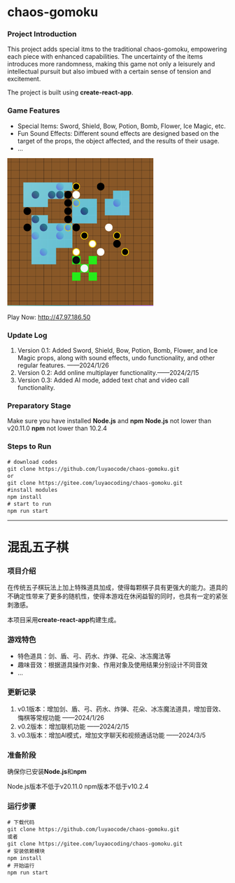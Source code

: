 

# chaos-gomoku

### Project Introduction

This project adds special itms to the traditional chaos-gomoku, empowering each piece with enhanced capabilities. The uncertainty of the items introduces more randomness, making this game not only a leisurely and intellectual pursuit but also imbued with a certain sense of tension and excitement.

The project is built using **create-react-app**.

### Game Features

- Special Items: Sword, Shield, Bow, Potion, Bomb, Flower, Ice Magic, etc.
- Fun Sound Effects: Different sound effects are designed based on the target of the props, the object affected, and the results of their usage.
- ...

<img src="./public/game-demo.png" style="zoom:33%;" />

Play Now: http://47.97.186.50

### Update Log

1. Version 0.1: Added Sword, Shield, Bow, Potion, Bomb, Flower, and Ice Magic props, along with sound effects, undo functionality, and other regular features. ——2024/1/26
2. Version 0.2: Add online multiplayer functionality.——2024/2/15
3. Version 0.3: Added AI mode, added text chat and video call functionality.

### Preparatory Stage
Make sure you have installed **Node.js** and **npm**
**Node.js** not lower than v20.11.0
**npm** not lower than 10.2.4

### Steps to Run

```
# download codes
git clone https://github.com/luyaocode/chaos-gomoku.git
or
git clone https://gitee.com/luyaocoding/chaos-gomoku.git
#install modules
npm install
# start to run
npm run start
```

------

# 混乱五子棋

### 项目介绍

在传统五子棋玩法上加上特殊道具加成，使得每颗棋子具有更强大的能力。道具的不确定性带来了更多的随机性，使得本游戏在休闲益智的同时，也具有一定的紧张刺激感。

本项目采用**create-react-app**构建生成。

### 游戏特色

- 特色道具：剑、盾、弓、药水、炸弹、花朵、冰冻魔法等
- 趣味音效：根据道具操作对象、作用对象及使用结果分别设计不同音效
- ...

### 更新记录

1. v0.1版本：增加剑、盾、弓、药水、炸弹、花朵、冰冻魔法道具，增加音效、悔棋等常规功能 ——2024/1/26
2. v0.2版本：增加联机功能 ——2024/2/15
3. v0.3版本：增加AI模式，增加文字聊天和视频通话功能 ——2024/3/5

### 准备阶段

确保你已安装**Node.js**和**npm**

Node.js版本不低于v20.11.0
npm版本不低于v10.2.4

### 运行步骤

```
# 下载代码
git clone https://github.com/luyaocode/chaos-gomoku.git
或者
git clone https://gitee.com/luyaocoding/chaos-gomoku.git
# 安装依赖模块
npm install
# 开始运行
npm run start
```

